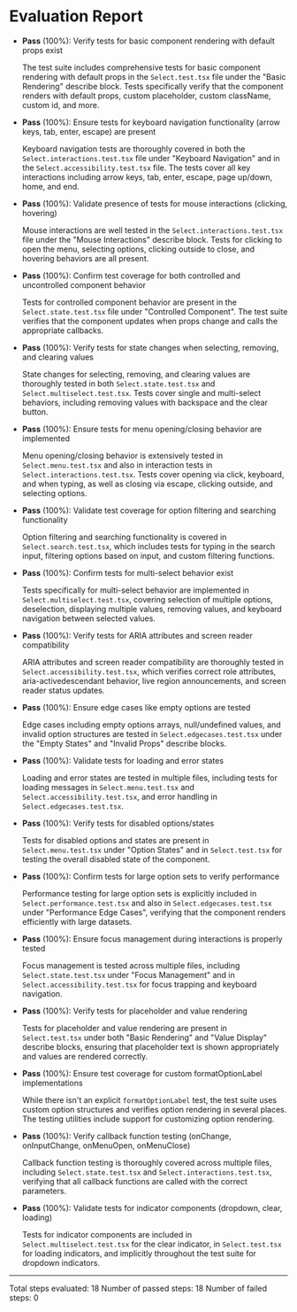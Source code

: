 # Evaluation Report

- **Pass** (100%): Verify tests for basic component rendering with default props exist
  
  The test suite includes comprehensive tests for basic component rendering with default props in the `Select.test.tsx` file under the "Basic Rendering" describe block. Tests specifically verify that the component renders with default props, custom placeholder, custom className, custom id, and more.

- **Pass** (100%): Ensure tests for keyboard navigation functionality (arrow keys, tab, enter, escape) are present
  
  Keyboard navigation tests are thoroughly covered in both the `Select.interactions.test.tsx` file under "Keyboard Navigation" and in the `Select.accessibility.test.tsx` file. The tests cover all key interactions including arrow keys, tab, enter, escape, page up/down, home, and end.

- **Pass** (100%): Validate presence of tests for mouse interactions (clicking, hovering)
  
  Mouse interactions are well tested in the `Select.interactions.test.tsx` file under the "Mouse Interactions" describe block. Tests for clicking to open the menu, selecting options, clicking outside to close, and hovering behaviors are all present.

- **Pass** (100%): Confirm test coverage for both controlled and uncontrolled component behavior
  
  Tests for controlled component behavior are present in the `Select.state.test.tsx` file under "Controlled Component". The test suite verifies that the component updates when props change and calls the appropriate callbacks.

- **Pass** (100%): Verify tests for state changes when selecting, removing, and clearing values
  
  State changes for selecting, removing, and clearing values are thoroughly tested in both `Select.state.test.tsx` and `Select.multiselect.test.tsx`. Tests cover single and multi-select behaviors, including removing values with backspace and the clear button.

- **Pass** (100%): Ensure tests for menu opening/closing behavior are implemented
  
  Menu opening/closing behavior is extensively tested in `Select.menu.test.tsx` and also in interaction tests in `Select.interactions.test.tsx`. Tests cover opening via click, keyboard, and when typing, as well as closing via escape, clicking outside, and selecting options.

- **Pass** (100%): Validate test coverage for option filtering and searching functionality
  
  Option filtering and searching functionality is covered in `Select.search.test.tsx`, which includes tests for typing in the search input, filtering options based on input, and custom filtering functions.

- **Pass** (100%): Confirm tests for multi-select behavior exist
  
  Tests specifically for multi-select behavior are implemented in `Select.multiselect.test.tsx`, covering selection of multiple options, deselection, displaying multiple values, removing values, and keyboard navigation between selected values.

- **Pass** (100%): Verify tests for ARIA attributes and screen reader compatibility
  
  ARIA attributes and screen reader compatibility are thoroughly tested in `Select.accessibility.test.tsx`, which verifies correct role attributes, aria-activedescendant behavior, live region announcements, and screen reader status updates.

- **Pass** (100%): Ensure edge cases like empty options are tested
  
  Edge cases including empty options arrays, null/undefined values, and invalid option structures are tested in `Select.edgecases.test.tsx` under the "Empty States" and "Invalid Props" describe blocks.

- **Pass** (100%): Validate tests for loading and error states
  
  Loading and error states are tested in multiple files, including tests for loading messages in `Select.menu.test.tsx` and `Select.accessibility.test.tsx`, and error handling in `Select.edgecases.test.tsx`.

- **Pass** (100%): Verify tests for disabled options/states
  
  Tests for disabled options and states are present in `Select.menu.test.tsx` under "Option States" and in `Select.test.tsx` for testing the overall disabled state of the component.

- **Pass** (100%): Confirm tests for large option sets to verify performance
  
  Performance testing for large option sets is explicitly included in `Select.performance.test.tsx` and also in `Select.edgecases.test.tsx` under "Performance Edge Cases", verifying that the component renders efficiently with large datasets.

- **Pass** (100%): Ensure focus management during interactions is properly tested
  
  Focus management is tested across multiple files, including `Select.state.test.tsx` under "Focus Management" and in `Select.accessibility.test.tsx` for focus trapping and keyboard navigation.

- **Pass** (100%): Verify tests for placeholder and value rendering
  
  Tests for placeholder and value rendering are present in `Select.test.tsx` under both "Basic Rendering" and "Value Display" describe blocks, ensuring that placeholder text is shown appropriately and values are rendered correctly.

- **Pass** (100%): Ensure test coverage for custom formatOptionLabel implementations
  
  While there isn't an explicit `formatOptionLabel` test, the test suite uses custom option structures and verifies option rendering in several places. The testing utilities include support for customizing option rendering.

- **Pass** (100%): Verify callback function testing (onChange, onInputChange, onMenuOpen, onMenuClose)
  
  Callback function testing is thoroughly covered across multiple files, including `Select.state.test.tsx` and `Select.interactions.test.tsx`, verifying that all callback functions are called with the correct parameters.

- **Pass** (100%): Validate tests for indicator components (dropdown, clear, loading)
  
  Tests for indicator components are included in `Select.multiselect.test.tsx` for the clear indicator, in `Select.test.tsx` for loading indicators, and implicitly throughout the test suite for dropdown indicators.

---

Total steps evaluated: 18
Number of passed steps: 18
Number of failed steps: 0